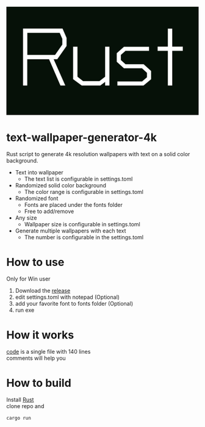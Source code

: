 ![Preview](./preview.png)

# text-wallpaper-generator-4k 
Rust script to generate 4k resolution wallpapers with text on a solid color background.
* Text into wallpaper
  * The text list is configurable in settings.toml
* Randomized solid color background
  * The color range is configurable in settings.toml
* Randomized font
  * Fonts are placed under the fonts folder
  * Free to add/remove
* Any size
  * Wallpaper size is configurable in settings.toml
* Generate multiple wallpapers with each text
  * The number is configurable in the settings.toml

# How to use
Only for Win user
1. Download the [release](https://github.com/hiroa-inami/wallpaper_generator/releases)   
2. edit settings.toml with notepad (Optional)
3. add your favorite font to fonts folder (Optional)
4. run exe

# How it works
[code](https://github.com/hiroa-inami/text-wallpaper-generator-4k/blob/main/src/main.rs) is a single file with 140 lines  
comments will help you

# How to build
Install [Rust](https://www.rust-lang.org/tools/install)  
clone repo and 
```
cargo run
```

